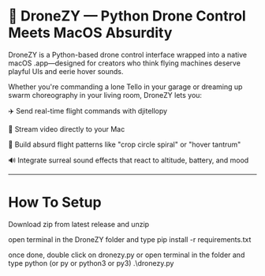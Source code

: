 # 🚁 DroneZY — Python Drone Control Meets MacOS Absurdity
DroneZY is a Python-based drone control interface wrapped into a native macOS .app—designed for creators who think flying machines deserve playful UIs and eerie hover sounds.

Whether you're commanding a lone Tello in your garage or dreaming up swarm choreography in your living room, DroneZY lets you:

✈️ Send real-time flight commands with djitellopy

🎥 Stream video directly to your Mac

🧠 Build absurd flight patterns like "crop circle spiral" or "hover tantrum"

🔊 Integrate surreal sound effects that react to altitude, battery, and mood

------------------------------------------------------------------------------------------------------------
# How To Setup

Download zip from latest release and unzip

open terminal in the DroneZY folder and type pip install -r requirements.txt

once done, double click on dronezy.py or open terminal in the folder and type python (or py or python3 or py3) .\dronezy.py
